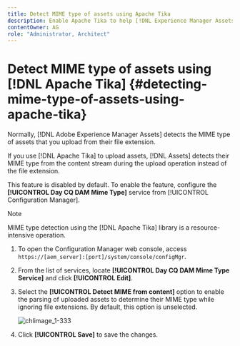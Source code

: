 ```yaml
---
title: Detect MIME type of assets using Apache Tika
description: Enable Apache Tika to help [!DNL Experience Manager Assets] detect the MIME type of assets from the content stream during the upload operation instead of the file extension.
contentOwner: AG
role: "Administrator, Architect"
---
```


# Detect MIME type of assets using [!DNL Apache Tika] {#detecting-mime-type-of-assets-using-apache-tika}

Normally, [!DNL Adobe Experience Manager Assets] detects the MIME type of assets that you upload from their file extension.

If you use [!DNL Apache Tika] to upload assets, [!DNL Assets] detects their MIME type from the content stream during the upload operation instead of the file extension.

This feature is disabled by default. To enable the feature, configure the **[!UICONTROL Day CQ DAM Mime Type]** service from [!UICONTROL Configuration Manager].

>[!NOTE]
>
>MIME type detection using the [!DNL Apache Tika] library is a resource-intensive operation.

1. To open the Configuration Manager web console, access `https://[aem_server]:[port]/system/console/configMgr`.

1. From the list of services, locate **[!UICONTROL Day CQ DAM Mime Type Service]** and click **[!UICONTROL Edit]**.

1. Select the **[!UICONTROL Detect MIME from content]** option to enable the parsing of uploaded assets to determine their MIME type while ignoring file extensions. By default, this option is unselected.

   ![chlimage_1-333](assets/chlimage_1-333.png)

1. Click **[!UICONTROL Save]** to save the changes.
